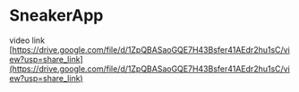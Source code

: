 # SneakerApp

video link [https://drive.google.com/file/d/1ZpQBASaoGQE7H43Bsfer41AEdr2hu1sC/view?usp=share_link](https://drive.google.com/file/d/1ZpQBASaoGQE7H43Bsfer41AEdr2hu1sC/view?usp=share_link)